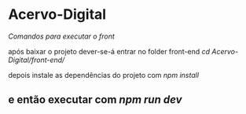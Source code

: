 # Acervo-Digital

*Comandos para executar o front*

após baixar o projeto dever-se-á entrar no folder front-end
*cd Acervo-Digital/front-end/*

depois instale as dependências do projeto com 
*npm install*

e então executar com
*npm run dev*
------------------------------------------------------------------

